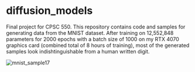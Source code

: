 # diffusion_models
Final project for CPSC 550. This repository contains code and samples for generating data from the MNIST dataset. After training on 12,552,848 parameters for 2000 epochs with a batch size of 1000 on my RTX 4070 graphics card (combined total of 8 hours of training), most of the generated samples look indishtinguishable from a human written digit. 

![mnist_sample17](https://github.com/clayton-allard/diffusion_models/assets/112991061/8554b5d4-0117-4007-9a63-32d38fdfb8ab)

